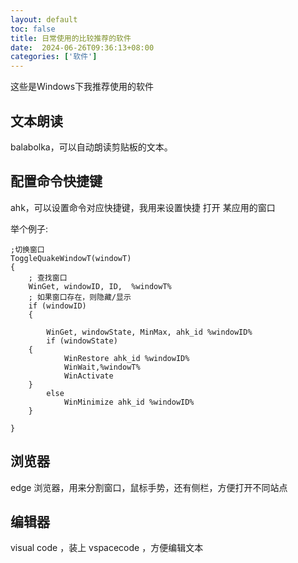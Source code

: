 ```yaml
---
layout: default
toc: false
title: 日常使用的比较推荐的软件
date:  2024-06-26T09:36:13+08:00
categories: ['软件']
---
```


这些是Windows下我推荐使用的软件

<!--more-->

## 文本朗读

balabolka，可以自动朗读剪贴板的文本。

## 配置命令快捷键 

ahk，可以设置命令对应快捷键，我用来设置快捷 打开 某应用的窗口

举个例子:

``` ahk
;切换窗口
ToggleQuakeWindowT(windowT)
{
    ; 查找窗口
    WinGet, windowID, ID,  %windowT%
    ; 如果窗口存在，则隐藏/显示
    if (windowID)
    {

        WinGet, windowState, MinMax, ahk_id %windowID%
        if (windowState)
	{
            WinRestore ahk_id %windowID%
            WinWait,%windowT%
            WinActivate
	}
        else
            WinMinimize ahk_id %windowID%
    }

}

```

## 浏览器

edge 浏览器，用来分割窗口，鼠标手势，还有侧栏，方便打开不同站点

## 编辑器

visual code ，装上 vspacecode ，方便编辑文本

